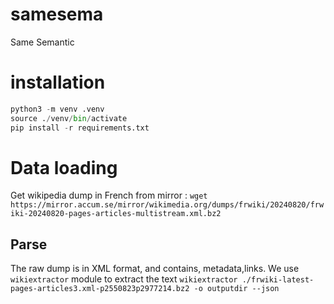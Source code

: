 # samesema
Same Semantic

# installation
```python
python3 -m venv .venv
source ./venv/bin/activate
pip install -r requirements.txt
```

# Data loading
Get wikipedia dump in French from mirror :
```wget https://mirror.accum.se/mirror/wikimedia.org/dumps/frwiki/20240820/frwiki-20240820-pages-articles-multistream.xml.bz2```


## Parse
The raw dump is in XML format, and contains, metadata,links. We use ```wikiextractor``` module to extract the text 
```wikiextractor ./frwiki-latest-pages-articles3.xml-p2550823p2977214.bz2 -o outputdir --json```

